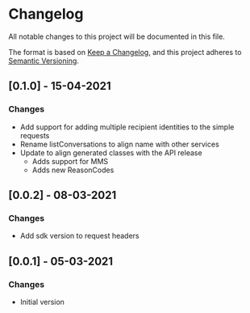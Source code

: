 # Changelog
All notable changes to this project will be documented in this file.

The format is based on [Keep a Changelog](https://keepachangelog.com/en/1.0.0/),
and this project adheres to [Semantic Versioning](https://semver.org/spec/v2.0.0.html).

## [0.1.0] - 15-04-2021
### Changes
- Add support for adding multiple recipient identities to the simple requests
- Rename listConversations to align name with other services
- Update to align generated classes with the API release
  - Adds support for MMS
  - Adds new ReasonCodes

## [0.0.2] - 08-03-2021
### Changes
- Add sdk version to request headers

## [0.0.1] - 05-03-2021
### Changes
- Initial version
